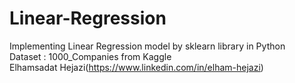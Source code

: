 # Linear-Regression
Implementing Linear Regression model by sklearn library in Python\
Dataset : 1000_Companies from Kaggle\
Elhamsadat Hejazi(https://www.linkedin.com/in/elham-hejazi)
